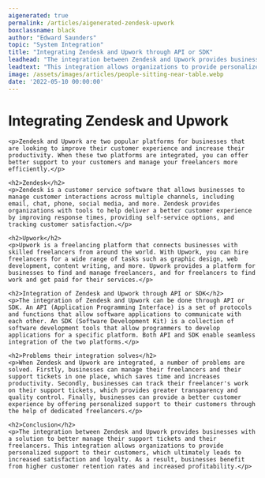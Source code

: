 ```yaml
---
aigenerated: true
permalink: /articles/aigenerated-zendesk-upwork
boxclassname: black
author: "Edward Saunders"
topic: "System Integration"
title: "Integrating Zendesk and Upwork through API or SDK"
leadhead: "The integration between Zendesk and Upwork provides businesses with a solution to better manage their support tickets and their freelancers"
leadtext: "This integration allows organizations to provide personalized support to their customers, which ultimately leads to increased satisfaction and loyalty. As a result, businesses benefit from higher customer retention rates and increased profitability."
image: /assets/images/articles/people-sitting-near-table.webp
date: '2022-05-10 00:00:00'
---
```

<div class="arttext">
	<h1>Integrating Zendesk and Upwork</h1>

	<p>Zendesk and Upwork are two popular platforms for businesses that are looking to improve their customer experience and increase their productivity. When these two platforms are integrated, you can offer better support to your customers and manage your freelancers more efficiently.</p>

	<h2>Zendesk</h2>
	<p>Zendesk is a customer service software that allows businesses to manage customer interactions across multiple channels, including email, chat, phone, social media, and more. Zendesk provides organizations with tools to help deliver a better customer experience by improving response times, providing self-service options, and tracking customer satisfaction.</p>

	<h2>Upwork</h2>
	<p>Upwork is a freelancing platform that connects businesses with skilled freelancers from around the world. With Upwork, you can hire freelancers for a wide range of tasks such as graphic design, web development, content writing, and more. Upwork provides a platform for businesses to find and manage freelancers, and for freelancers to find work and get paid for their services.</p>

	<h2>Integration of Zendesk and Upwork through API or SDK</h2>
	<p>The integration of Zendesk and Upwork can be done through API or SDK. An API (Application Programming Interface) is a set of protocols and functions that allow software applications to communicate with each other. An SDK (Software Development Kit) is a collection of software development tools that allow programmers to develop applications for a specific platform. Both API and SDK enable seamless integration of the two platforms.</p>

	<h2>Problems their integration solves</h2>
	<p>When Zendesk and Upwork are integrated, a number of problems are solved. Firstly, businesses can manage their freelancers and their support tickets in one place, which saves time and increases productivity. Secondly, businesses can track their freelancer's work on their support tickets, which provides greater transparency and quality control. Finally, businesses can provide a better customer experience by offering personalized support to their customers through the help of dedicated freelancers.</p>

	<h2>Conclusion</h2>
	<p>The integration between Zendesk and Upwork provides businesses with a solution to better manage their support tickets and their freelancers. This integration allows organizations to provide personalized support to their customers, which ultimately leads to increased satisfaction and loyalty. As a result, businesses benefit from higher customer retention rates and increased profitability.</p>

</div>